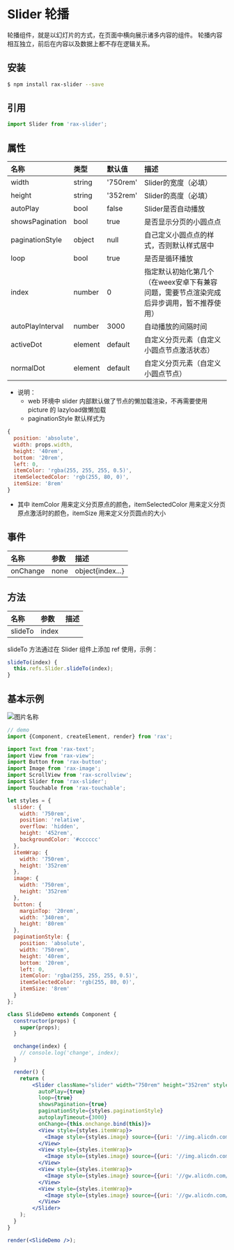 # Slider 轮播

轮播组件，就是以幻灯片的方式，在页面中横向展示诸多内容的组件。 轮播内容相互独立，前后在内容以及数据上都不存在逻辑关系。

## 安装

```bash
$ npm install rax-slider --save
```

## 引用

```jsx
import Slider from 'rax-slider';
```

## 属性

| 名称               | 类型      | 默认值      | 描述                                       |
| :--------------- | :------ | :------- | :--------------------------------------- |
| width            | string  | '750rem' | Slider的宽度（必填）                            |
| height           | string  | '352rem' | Slider的高度（必填）                            |
| autoPlay         | bool    | false    | Slider是否自动播放                             |
| showsPagination  | bool    | true     | 是否显示分页的小圆点点                              |
| paginationStyle  | object  | null     | 自己定义小圆点点的样式，否则默认样式居中                     |
| loop             | bool    | true     | 是否是循环播放                                  |
| index            | number  | 0        | 指定默认初始化第几个（在weex安卓下有兼容问题，需要节点渲染完成后异步调用，暂不推荐使用） |
| autoPlayInterval | number  | 3000     | 自动播放的间隔时间                                |
| activeDot        | element | default  | 自定义分页元素（自定义小圆点节点激活状态）                    |
| normalDot        | element | default  | 自定义分页元素（自定义小圆点节点）                        |

- 说明：
  - web 环境中 slider 内部默认做了节点的懒加载渲染，不再需要使用 picture 的 lazyload做懒加载
  - paginationStyle 默认样式为

```jsx
{
  position: 'absolute',
  width: props.width,
  height: '40rem',
  bottom: '20rem',
  left: 0,
  itemColor: 'rgba(255, 255, 255, 0.5)',
  itemSelectedColor: 'rgb(255, 80, 0)',
  itemSize: '8rem'
}
```

- 其中 itemColor 用来定义分页原点的颜色，itemSelectedColor 用来定义分页原点激活时的颜色，itemSize 用来定义分页圆点的大小

## 事件

| 名称       | 参数   | 描述               |
| :------- | :--- | :--------------- |
| onChange | none | object{index...} |

## 方法

| 名称      | 参数    | 描述   |
| :------ | :---- | ---- |
| slideTo | index |      |

slideTo 方法通过在 Slider 组件上添加 ref 使用，示例：

```jsx
slideTo(index) {
  this.refs.Slider.slideTo(index);
}
```



## 基本示例


<img src="https://img.alicdn.com/tps/TB1Wk18KVXXXXbYXVXXXXXXXXXX-392-211.gif" alt="图片名称" align=center />

```jsx
// demo
import {Component, createElement, render} from 'rax';

import Text from 'rax-text';
import View from 'rax-view';
import Button from 'rax-button';
import Image from 'rax-image';
import ScrollView from 'rax-scrollview';
import Slider from 'rax-slider';
import Touchable from 'rax-touchable'; 

let styles = {
  slider: {
    width: '750rem',
    position: 'relative',
    overflow: 'hidden',
    height: '452rem',
    backgroundColor: '#cccccc'
  },
  itemWrap: {
    width: '750rem',
    height: '352rem'
  },
  image: {
    width: '750rem',
    height: '352rem'
  },
  button: {
    marginTop: '20rem',
    width: '340rem',
    height: '80rem'
  },
  paginationStyle: {
    position: 'absolute',
    width: '750rem',
    height: '40rem',
    bottom: '20rem',
    left: 0,
    itemColor: 'rgba(255, 255, 255, 0.5)',
    itemSelectedColor: 'rgb(255, 80, 0)',
    itemSize: '8rem'
  }
};

class SlideDemo extends Component {
  constructor(props) {
    super(props);
  }

  onchange(index) {
    // console.log('change', index);
  }

  render() {
    return (
        <Slider className="slider" width="750rem" height="352rem" style={styles.slider}
          autoPlay={true}
          loop={true}
          showsPagination={true}
          paginationStyle={styles.paginationStyle}
          autoplayTimeout={3000}
          onChange={this.onchange.bind(this)}>
          <View style={styles.itemWrap}>
            <Image style={styles.image} source={{uri: '//img.alicdn.com/tps/TB1m2LyJFXXXXbHXpXXXXXXXXXX-1125-352.jpg_q50.jpg'}} />
          </View>
          <View style={styles.itemWrap}>
            <Image style={styles.image} source={{uri: '//img.alicdn.com/tps/TB1ogUvJFXXXXaAXXXXXXXXXXXX-1125-352.jpg_q50.jpg'}} />
          </View>
          <View style={styles.itemWrap}>
            <Image style={styles.image} source={{uri: '//gw.alicdn.com/tps/i4/TB1pgxYJXXXXXcAXpXXrVZt0FXX-640-200.jpg_q50.jpg'}} />
          </View>
          <View style={styles.itemWrap}>
            <Image style={styles.image} source={{uri: '//gw.alicdn.com/imgextra/i4/3/TB2STElaohnpuFjSZFPXXb_4XXa_!!3-0-yamato.jpg_q50.jpg'}} />
          </View>
        </Slider>
    );
  }
}

render(<SlideDemo />);
```

